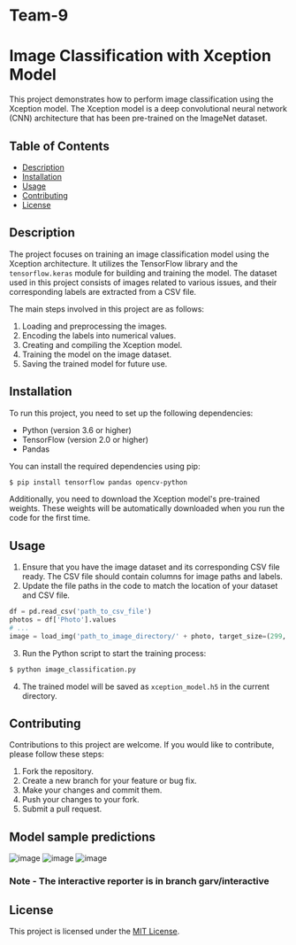 # Team-9
 
# Image Classification with Xception Model

This project demonstrates how to perform image classification using the Xception model. The Xception model is a deep convolutional neural network (CNN) architecture that has been pre-trained on the ImageNet dataset.

## Table of Contents

- [Description](#description)
- [Installation](#installation)
- [Usage](#usage)
- [Contributing](#contributing)
- [License](#license)

## Description

The project focuses on training an image classification model using the Xception architecture. It utilizes the TensorFlow library and the `tensorflow.keras` module for building and training the model. The dataset used in this project consists of images related to various issues, and their corresponding labels are extracted from a CSV file.

The main steps involved in this project are as follows:

1. Loading and preprocessing the images.
2. Encoding the labels into numerical values.
3. Creating and compiling the Xception model.
4. Training the model on the image dataset.
5. Saving the trained model for future use.

## Installation

To run this project, you need to set up the following dependencies:

- Python (version 3.6 or higher)
- TensorFlow (version 2.0 or higher)
- Pandas


You can install the required dependencies using pip:

```bash
$ pip install tensorflow pandas opencv-python
```

Additionally, you need to download the Xception model's pre-trained weights. These weights will be automatically downloaded when you run the code for the first time.

## Usage

1. Ensure that you have the image dataset and its corresponding CSV file ready. The CSV file should contain columns for image paths and labels.
2. Update the file paths in the code to match the location of your dataset and CSV file.

```python
df = pd.read_csv('path_to_csv_file')
photos = df['Photo'].values
# ...
image = load_img('path_to_image_directory/' + photo, target_size=(299, 299))
```

3. Run the Python script to start the training process:

```bash
$ python image_classification.py
```

4. The trained model will be saved as `xception_model.h5` in the current directory.

## Contributing

Contributions to this project are welcome. If you would like to contribute, please follow these steps:

1. Fork the repository.
2. Create a new branch for your feature or bug fix.
3. Make your changes and commit them.
4. Push your changes to your fork.
5. Submit a pull request.
## Model sample predictions
![image](https://github.com/cfgblr2023/Team-9/assets/71785031/b0aff140-7474-4575-a34a-78210169f4ef)
![image](https://github.com/cfgblr2023/Team-9/assets/71785031/37b5e22c-93d0-42be-b108-282193cce418)
![image](https://github.com/cfgblr2023/Team-9/assets/71785031/8cd81eb8-ac93-4e37-b8f9-0a2d572c2a8a)

### Note - The interactive reporter is in branch garv/interactive
## License

This project is licensed under the [MIT License](LICENSE).
